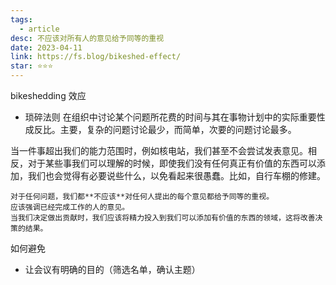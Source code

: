 ```yaml
---
tags:
  - article
desc: 不应该对所有人的意见给予同等的重视
date: 2023-04-11
link: https://fs.blog/bikeshed-effect/
star: ⭐⭐⭐
---
```


bikeshedding 效应

- 琐碎法则
在组织中讨论某个问题所花费的时间与其在事物计划中的实际重要性成反比。主要，复杂的问题讨论最少，而简单，次要的问题讨论最多。


当一件事超出我们的能力范围时，例如核电站，我们甚至不会尝试发表意见。相反，对于某些事我们可以理解的时候，即使我们没有任何真正有价值的东西可以添加，我们也会觉得有必要说些什么，以免看起来很愚蠢。比如，自行车棚的修建。

```ad-note
对于任何问题，我们都**不应该**对任何人提出的每个意见都给予同等的重视。
应该强调已经完成工作的人的意见。
当我们决定做出贡献时，我们应该将精力投入到我们可以添加有价值的东西的领域，这将改善决策的结果。
```


如何避免
- 让会议有明确的目的（筛选名单，确认主题）






















